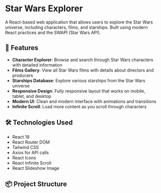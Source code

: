 # Star Wars Explorer

A React-based web application that allows users to explore the Star Wars universe, including characters, films, and starships. Built using modern React practices and the SWAPI (Star Wars API).

## 🚀 Features

- **Character Explorer**: Browse and search through Star Wars characters with detailed information
- **Films Gallery**: View all Star Wars films with details about directors and producers
- **Starships Database**: Explore various starships from the Star Wars universe
- **Responsive Design**: Fully responsive layout that works on mobile, tablet, and desktop
- **Modern UI**: Clean and modern interface with animations and transitions
- **Infinite Scroll**: Load more content as you scroll through characters

## 🛠️ Technologies Used

- React 18
- React Router DOM
- Tailwind CSS
- Axios for API calls
- React Icons
- React Infinite Scroll
- React Slideshow Image

## 📦 Project Structure
